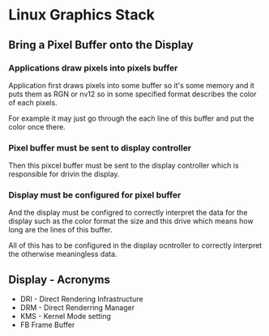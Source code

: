 # Linux Graphics Stack

## Bring a Pixel Buffer onto the Display

### Applications draw pixels into pixels buffer

Application first draws pixels into some buffer so it's some memory and it puts them as RGN or nv12 so in some specified format describes the color of each pixels.

For example it may just go through the each line of this buffer and put the color once there.

### Pixel buffer must be sent to display controller

Then this pixcel buffer must be sent to the display controller which is responsible for drivin the display.

### Display must be configured for pixel buffer

And the display must be configred to correctly interpret the data for the display such as the color format the size and this drive which means how long are the lines of this buffer.

All of this has to be configured in the display ocntroller to correctly interpret the otherwise meaningless data.

## Display - Acronyms

- DRI - Direct Rendering Infrastructure
- DRM - Direct Renderring Manager
- KMS - Kernel Mode setting
- FB Frame Buffer
